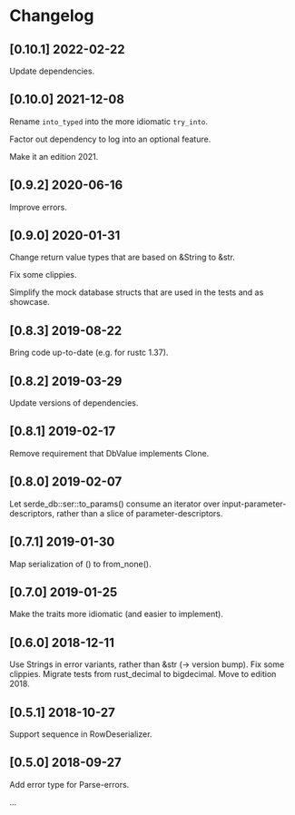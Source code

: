 # Changelog

## [0.10.1]  2022-02-22

Update dependencies.

## [0.10.0]  2021-12-08

Rename `into_typed` into the more idiomatic `try_into`.

Factor out dependency to log into an optional feature.

Make it an edition 2021.

## [0.9.2]  2020-06-16

Improve errors.

## [0.9.0]  2020-01-31

Change return value types that are based on &String to &str.

Fix some clippies.

Simplify the mock database structs that are used in the tests and as showcase.

## [0.8.3]  2019-08-22

Bring code up-to-date (e.g. for rustc 1.37).

## [0.8.2]  2019-03-29

Update versions of dependencies.

## [0.8.1]  2019-02-17

Remove requirement that DbValue implements Clone.

## [0.8.0]  2019-02-07

Let serde_db::ser::to_params() consume an iterator over input-parameter-descriptors,
rather than a slice of parameter-descriptors.

## [0.7.1]  2019-01-30

Map serialization of () to from_none().

## [0.7.0]  2019-01-25

Make the traits more idiomatic (and easier to implement).

## [0.6.0]  2018-12-11

Use Strings in error variants, rather than &str  (-> version bump).
Fix some clippies.
Migrate tests from rust_decimal to bigdecimal.
Move to edition 2018.

## [0.5.1] 2018-10-27

Support sequence in RowDeserializer.

## [0.5.0]  2018-09-27

Add error type for Parse-errors.

...
